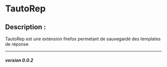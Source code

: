 # TautoRep 


## Description :

TautoRep est une extension firefox permetant de sauvegardé des templates de réponse

---

##### version 0.0.2